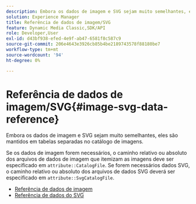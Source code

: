 ```yaml
---
description: Embora os dados de imagem e SVG sejam muito semelhantes, eles são mantidos em tabelas separadas no catálogo de imagens.
solution: Experience Manager
title: Referência de dados de imagem/SVG
feature: Dynamic Media Classic,SDK/API
role: Developer,User
exl-id: d43bf938-efed-4e9f-ab47-6581f8c587c9
source-git-commit: 206e4643e3926cb85b4be2189743578f88180be7
workflow-type: tm+mt
source-wordcount: '94'
ht-degree: 0%

---
```


# Referência de dados de imagem/SVG{#image-svg-data-reference}

Embora os dados de imagem e SVG sejam muito semelhantes, eles são mantidos em tabelas separadas no catálogo de imagens.

Se os dados de imagem forem necessários, o caminho relativo ou absoluto dos arquivos de dados de imagem que itemizam as imagens deve ser especificado em `attribute::CatalogFile`. Se forem necessários dados SVG, o caminho relativo ou absoluto dos arquivos de dados SVG deverá ser especificado em `attribute::SvgCatalogFile`.

* [Referência de dados de imagem](c-image-data-reference/c-image-data-reference.md)
* [Referência de dados do SVG](c-svg-data-reference/c-svg-data-reference.md)

